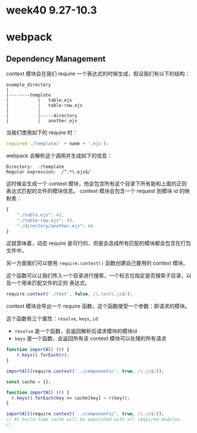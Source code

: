 # week40 9.27-10.3

# webpack

## Dependency Management

context 模块会在我们 require 一个表达式的时候生成，假设我们有以下的结构：   

```
example_directory
|
|--------template
|           |   table.ejs
|           |   table-row.ejs
|           |
|           |-----directory
|           |   another.ejs
```     

当我们使用如下的 require 时：   

```js
require('./template/' + name + '.ejs');
```     

webpack 会解析这个调用并生成如下的信息：   

```
Directory:  ./template
Regular expression:  /^.*\.ejs$/
```    

这时候会生成一个 context 模块，他会包含所有这个目录下所有能和上面的正则表达式匹配的文件的模块信息。
context 模块会包含一个 request 到模块 id 的映射表：   

```js
{
    "./table.ejs": 42,
    "./table-row.ejs": 43,
    "./directory/another.ejs": 44
}
```    

这就意味着，动态 require 是可行的，但是会造成所有匹配的模块都会包含在打包文件中。   

另一方面我们可以使用 `require.context()` 函数创建自己要用的 context 模块。    

这个函数可以让我们传入一个目录进行搜索，一个标志位指定是否搜索子目录，以及一个用来匹配文件的正则
表达式。     

```js
require.context('./test', false, /\.test\.js$/);
```      

context 模块会导出一个 require 函数，这个函数接受一个参数：即请求的模块。    

这个函数有三个属性：`resolve`, `keys`, `id`   

- `resolve` 是一个函数，会返回解析后请求模块的模块id
- `keys` 是一个函数，会返回所有该 context 模块可以处理的所有请求    

```js
function importAll (r) {
    r.keys().forEach(r);
}

importAll(require.context('../components/', true, /\.js$/));
```    

```js
const cache = {};

function importAll (r) {
  r.keys().forEach(key => cache[key] = r(key));
}

importAll(require.context('../components/', true, /\.js$/));
// At build-time cache will be populated with all required modules.
// 

